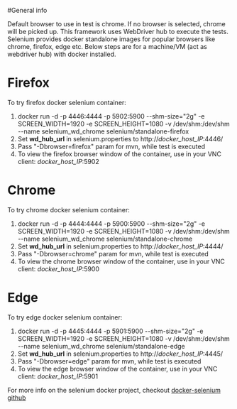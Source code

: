  
#General info  

Default browser to use in test is chrome. If no browser is selected, chrome will be picked up. 
This framework uses WebDriver hub to execute the tests. Selenium provides docker standalone images for popular browsers like chrome, firefox, edge etc. Below steps are for a machine/VM (act as webdriver hub) with docker installed.

# Firefox
To try firefox docker selenium container:   
1. docker run -d -p 4446:4444 -p 5902:5900 --shm-size="2g" -e SCREEN_WIDTH=1920 -e SCREEN_HEIGHT=1080 -v /dev/shm:/dev/shm --name selenium_wd_chrome selenium/standalone-firefox 
2. Set **wd_hub_url** in selenium.properties to http://*docker_host_IP*:4446/
3. Pass "-Dbrowser=firefox" param for mvn, while test is executed  
4. To view the firefox browser window of the container, use in your VNC client: *docker_host_IP*:5902

# Chrome
To try chrome docker selenium container:   
1. docker run -d -p 4444:4444 -p 5900:5900 --shm-size="2g" -e SCREEN_WIDTH=1920 -e SCREEN_HEIGHT=1080 -v /dev/shm:/dev/shm --name selenium_wd_chrome selenium/standalone-chrome 
2. Set **wd_hub_url** in selenium.properties to http://*docker_host_IP*:4444/
3. Pass "-Dbrowser=chrome" param for mvn, while test is executed  
4. To view the chrome browser window of the container, use in your VNC client: *docker_host_IP*:5900

# Edge
To try edge docker selenium container:   
1. docker run -d -p 4445:4444 -p 5901:5900 --shm-size="2g" -e SCREEN_WIDTH=1920 -e SCREEN_HEIGHT=1080 -v /dev/shm:/dev/shm --name selenium_wd_chrome selenium/standalone-edge 
2. Set **wd_hub_url** in selenium.properties to http://*docker_host_IP*:4445/
3. Pass "-Dbrowser=edge" param for mvn, while test is executed  
4. To view the edge browser window of the container, use in your VNC client: *docker_host_IP*:5901


For more info on the selenium docker project, checkout [docker-selenium github](https://github.com/SeleniumHQ/docker-selenium)